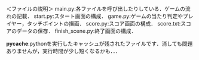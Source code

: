 ＜ファイルの説明＞
main.py:各ファイルを呼び出したりしている．ゲームの流れの記載．
start.py:スタート画面の構成．
game.py:ゲームの当たり判定やプレイヤー，タッチポイントの描画．
score.py:スコア画面の構成．
score.txt:スコアのデータの保存．
finish_scene.py:終了画面の構成．

__pycache__:pythonを実行したキャッシュが残されたファイルです．消しても問題ありませんが，実行時間が少し短くなるかも．．．
